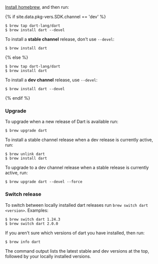 [Install homebrew](http://brew.sh/), and then run:

{% if site.data.pkg-vers.SDK.channel == 'dev' %}
```terminal
$ brew tap dart-lang/dart
$ brew install dart --devel
```

To install a **stable channel** release,
don't use `--devel`:

```terminal
$ brew install dart
```

{% else %}
```terminal
$ brew tap dart-lang/dart
$ brew install dart
```

To install a **dev channel** release, use `--devel`:

```terminal
$ brew install dart --devel
```
{% endif %}


### Upgrade

To upgrade when a new release of Dart is available run:

```terminal
$ brew upgrade dart
```
To install a stable channel release when a dev release is currently active,
run:

```terminal
$ brew unlink dart
$ brew install dart
```

To upgrade to a dev channel release when a stable release is
currently active, run:

```terminal
$ brew upgrade dart --devel --force
```

### Switch release

To switch between locally installed dart releases run
`brew switch dart <version>`. Examples:

```terminal
$ brew switch dart 1.24.3
$ brew switch dart 2.0.0
```

If you aren't sure which versions of dart you have installed, then run:

```terminal
$ brew info dart
```

The command output lists the latest stable and dev versions at the top,
followed by your locally installed versions.
